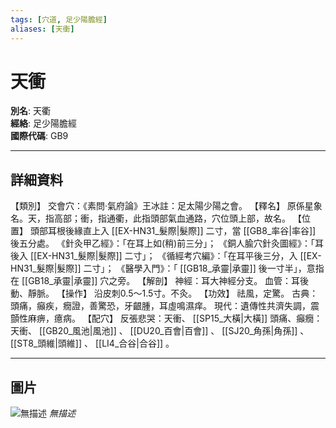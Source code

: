 ```yaml
---
tags: [穴道, 足少陽膽經]
aliases: [天衝]
---
```


# 天衝

**別名**: 天衢  
**經絡**: 足少陽膽經  
**國際代碼**: GB9  

---

## 詳細資料
【類別】
交會穴：《素問‧氣府論》王冰註：足太陽少陽之會。
【釋名】
原係星象名。天，指高部；衝，指通衢，此指頭部氣血通路，穴位頭上部，故名。
【位置】
頭部耳根後緣直上入 [[EX-HN31_髮際|髮際]] 二寸，當 [[GB8_率谷|率谷]] 後五分處。
《針灸甲乙經》：「在耳上如(稍)前三分」；
《銅人腧穴針灸圖經》：「耳後入 [[EX-HN31_髮際|髮際]] 二寸」；
《循經考穴編》：「在耳平後三分，入 [[EX-HN31_髮際|髮際]] 二寸」；
《醫學入門》：「 [[GB18_承靈|承靈]] 後一寸半」，意指在 [[GB18_承靈|承靈]] 穴之旁。
【解剖】
神經：耳大神經分支。
血管：耳後動、靜脈。
【操作】
沿皮刺0.5～1.5寸。不灸。
【功效】
祛風，定驚。
古典：頭痛，癲疾，癇證，善驚恐，牙齦腫，耳虛鳴濕痒。
現代：遺傳性共濟失調，震顫性麻痹，癔病。
【配穴】
反張悲哭：天衝、 [[SP15_大橫|大橫]] 頭痛、癲癇：天衝、 [[GB20_風池|風池]] 、 [[DU20_百會|百會]] 、 [[SJ20_角孫|角孫]] 、 [[ST8_頭維|頭維]] 、 [[LI4_合谷|合谷]] 。

---

## 圖片
![無描述](https://yibian.hopto.org/pic/shu16/82.gif)
_無描述_

